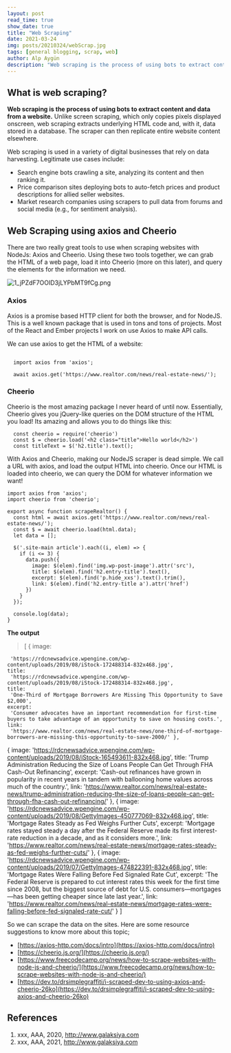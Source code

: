```yaml
---
layout: post
read_time: true
show_date: true
title: "Web Scraping"
date: 2021-03-24
img: posts/20210324/webScrap.jpg
tags: [general blogging, scrap, web]
author: Alp Aygün
description: "Web scraping is the process of using bots to extract content and data from a website."
---
```


## What is web scraping?

**Web scraping is the process of using bots to extract content and data from a website.**
Unlike screen scraping, which only copies pixels displayed onscreen, web scraping extracts underlying HTML code and, with it, data stored in a database. The scraper can then replicate entire website content elsewhere.

Web scraping is used in a variety of digital businesses that rely on data harvesting. Legitimate use cases include:

- Search engine bots crawling a site, analyzing its content and then ranking it.
- Price comparison sites deploying bots to auto-fetch prices and product descriptions for allied seller websites.
- Market research companies using scrapers to pull data from forums and social media (e.g., for sentiment analysis).

## Web Scraping using axios and Cheerio

There are two really great tools to use when scraping websites with NodeJs: Axios and Cheerio. Using these two tools together, we can grab the HTML of a web page, load it into Cheerio (more on this later), and query the elements for the information we need.

![1_jPZdF7OOID3jLYPbMT9fCg.png](https://res.cloudinary.com/dbh0tmmir/image/upload/v1660651864/1_j_P_Zd_F7_OOID_3j_LY_Pb_MT_9f_Cg_c97a536f8e.png)

### Axios

Axios is a promise based HTTP client for both the browser, and for NodeJS. This is a well known package that is used in tons and tons of projects. Most of the React and Ember projects I work on use Axios to make API calls.

We can use axios to get the HTML of a website:

```

  import axios from 'axios';

  await axios.get('https://www.realtor.com/news/real-estate-news/');

```

### Cheerio

Cheerio is the most amazing package I never heard of until now. Essentially, Cheerio gives you jQuery-like queries on the DOM structure of the HTML you load! Its amazing and allows you to do things like this:

```
  const cheerio = require('cheerio')
  const $ = cheerio.load('<h2 class="title">Hello world</h2>')
  const titleText = $('h2.title').text();

```

With Axios and Cheerio, making our NodeJS scraper is dead simple. We call a URL with axios, and load the output HTML into cheerio. Once our HTML is loaded into cheerio, we can query the DOM for whatever information we want!

```
import axios from 'axios';
import cheerio from 'cheerio';

export async function scrapeRealtor() {
  const html = await axios.get('https://www.realtor.com/news/real-estate-news/');
  const $ = await cheerio.load(html.data);
  let data = [];

  $('.site-main article').each((i, elem) => {
    if (i <= 3) {
      data.push({
        image: $(elem).find('img.wp-post-image').attr('src'),
        title: $(elem).find('h2.entry-title').text(),
        excerpt: $(elem).find('p.hide_xxs').text().trim(),
        link: $(elem).find('h2.entry-title a').attr('href')
      })
    }
  });

  console.log(data);
}
```

**The output**

> [ { image:

     'https://rdcnewsadvice.wpengine.com/wp-content/uploads/2019/08/iStock-172488314-832x468.jpg',
    title:
     'https://rdcnewsadvice.wpengine.com/wp-content/uploads/2019/08/iStock-172488314-832x468.jpg',
    title:
     'One-Third of Mortgage Borrowers Are Missing This Opportunity to Save $2,000',
    excerpt:
     'Consumer advocates have an important recommendation for first-time buyers to take advantage of an opportunity to save on housing costs.',
    link:
     'https://www.realtor.com/news/real-estate-news/one-third-of-mortgage-borrowers-are-missing-this-opportunity-to-save-2000/' },

{ image:
'https://rdcnewsadvice.wpengine.com/wp-content/uploads/2019/08/iStock-165493611-832x468.jpg',
title:
'Trump Administration Reducing the Size of Loans People Can Get Through FHA Cash-Out Refinancing',
excerpt:
'Cash-out refinances have grown in popularity in recent years in tandem with ballooning home values across much of the country.',
link:
'https://www.realtor.com/news/real-estate-news/trump-administration-reducing-the-size-of-loans-people-can-get-through-fha-cash-out-refinancing/' },
{ image:
'https://rdcnewsadvice.wpengine.com/wp-content/uploads/2019/08/GettyImages-450777069-832x468.jpg',
title: 'Mortgage Rates Steady as Fed Weighs Further Cuts',
excerpt:
'Mortgage rates stayed steady a day after the Federal Reserve made its first interest-rate reduction in a decade, and as it considers more.',
link:
'https://www.realtor.com/news/real-estate-news/mortgage-rates-steady-as-fed-weighs-further-cuts/' },
{ image:
'https://rdcnewsadvice.wpengine.com/wp-content/uploads/2019/07/GettyImages-474822391-832x468.jpg',
title: 'Mortgage Rates Were Falling Before Fed Signaled Rate Cut',
excerpt:
'The Federal Reserve is prepared to cut interest rates this week for the first time since 2008, but the biggest source of debt for U.S. consumers—mortgages—has been getting cheaper since late last year.',
link:
'https://www.realtor.com/news/real-estate-news/mortgage-rates-were-falling-before-fed-signaled-rate-cut/' } ]

So we can scrape the data on the sites. Here are some resource suggestions to know more about this topic;

- [https://axios-http.com/docs/intro](https://axios-http.com/docs/intro)
- [https://cheerio.js.org/](https://cheerio.js.org/)
- [https://www.freecodecamp.org/news/how-to-scrape-websites-with-node-js-and-cheerio/](https://www.freecodecamp.org/news/how-to-scrape-websites-with-node-js-and-cheerio/)
- [https://dev.to/drsimplegraffiti/i-scraped-dev-to-using-axios-and-cheerio-26ko](https://dev.to/drsimplegraffiti/i-scraped-dev-to-using-axios-and-cheerio-26ko)

## References

1.  xxx, AAA, 2020, http://www.galaksiya.com
2.  xxx, AAA, 2021, http://www.galaksiya.com
